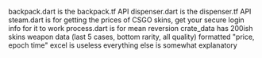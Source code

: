 backpack.dart is the backpack.tf API
dispenser.dart is the dispenser.tf API
steam.dart is for getting the prices of CSGO skins, get your secure login info for it to work
process.dart is for mean reversion
crate_data has 200ish skins weapon data (last 5 cases, bottom rarity, all quality) formatted "price, epoch time"
excel is useless
everything else is somewhat explanatory